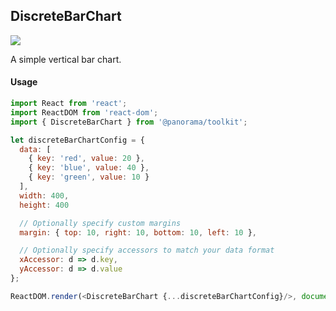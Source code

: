 ## DiscreteBarChart

<img src='https://cloud.githubusercontent.com/assets/1127259/11770147/743ed722-a1ac-11e5-87ab-5d4b9ea673e9.png'>

A simple vertical bar chart.

#### Usage
```js
import React from 'react';
import ReactDOM from 'react-dom';
import { DiscreteBarChart } from '@panorama/toolkit';

let discreteBarChartConfig = {
  data: [
    { key: 'red', value: 20 },
    { key: 'blue', value: 40 },
    { key: 'green', value: 10 }
  ],
  width: 400,
  height: 400

  // Optionally specify custom margins
  margin: { top: 10, right: 10, bottom: 10, left: 10 },

  // Optionally specify accessors to match your data format
  xAccessor: d => d.key,
  yAccessor: d => d.value
};

ReactDOM.render(<DiscreteBarChart {...discreteBarChartConfig}/>, document.body);
```

